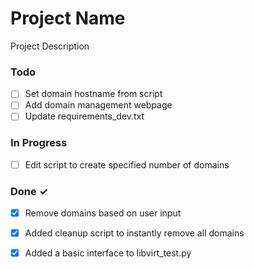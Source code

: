 # Project Name

Project Description

### Todo

- [ ] Set domain hostname from script  
- [ ] Add domain management webpage  
- [ ] Update requirements_dev.txt  

### In Progress

- [ ] Edit script to create specified number of domains  

### Done ✓

- [x] Remove domains based on user input  
- [x] Added cleanup script to instantly remove all domains  
- [x] Added a basic interface to libvirt_test.py  

